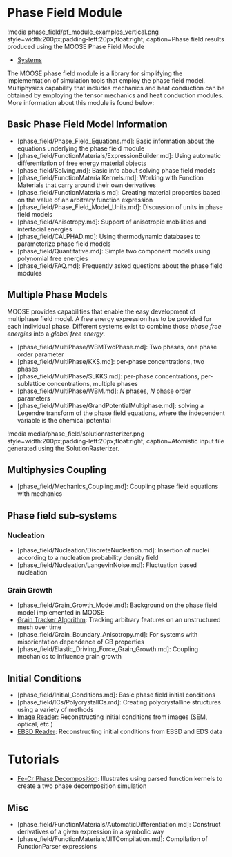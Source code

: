 # Phase Field Module

!media phase_field/pf_module_examples_vertical.png style=width:200px;padding-left:20px;float:right;
       caption=Phase field results produced using the MOOSE Phase Field Module

- [Systems](phase_field/systems.md)

The MOOSE phase field module is a library for simplifying the implementation of simulation tools that
employ the phase field model. Multiphysics capability that includes mechanics and heat conduction can
be obtained by employing the tensor mechanics and heat conduction modules. More information about
this module is found below:

## Basic Phase Field Model Information

- [phase_field/Phase_Field_Equations.md]: Basic information about the equations underlying the phase field module
- [phase_field/FunctionMaterials/ExpressionBuilder.md]: Using automatic differentiation of free energy material objects
- [phase_field/Solving.md]: Basic info about solving phase field models
- [phase_field/FunctionMaterialKernels.md]: Working with Function Materials that carry around their own derivatives
- [phase_field/FunctionMaterials.md]: Creating material properties based on the value of an arbitrary function expression
- [phase_field/Phase_Field_Model_Units.md]: Discussion of units in phase field models
- [phase_field/Anisotropy.md]: Support of anisotropic mobilities and interfacial energies
- [phase_field/CALPHAD.md]: Using thermodynamic databases to parameterize phase field models
- [phase_field/Quantitative.md]: Simple two component models using polynomial free energies
- [phase_field/FAQ.md]: Frequently asked questions about the phase field modules

## Multiple Phase Models

MOOSE provides capabilities that enable the easy development of multiphase field model. A free energy expression has to be provided for each individual phase. Different systems exist to combine those _phase free energies_ into a _global free energy_.

- [phase_field/MultiPhase/WBMTwoPhase.md]: Two phases, one phase order parameter
- [phase_field/MultiPhase/KKS.md]: per-phase concentrations, two phases
- [phase_field/MultiPhase/SLKKS.md]: per-phase concentrations, per-sublattice concentrations, multiple phases
- [phase_field/MultiPhase/WBM.md]: $N$ phases, $N$ phase order parameters
- [phase_field/MultiPhase/GrandPotentialMultiphase.md]: solving a Legendre transform of the phase field equations, where the independent variable is the chemical potential

!media media/phase_field/solutionrasterizer.png style=width:200px;padding-left:20px;float:right; caption=Atomistic input file generated using the SolutionRasterizer.

## Multiphysics Coupling

- [phase_field/Mechanics_Coupling.md]: Coupling phase field equations with mechanics

## Phase field sub-systems

### Nucleation

- [phase_field/Nucleation/DiscreteNucleation.md]: Insertion of nuclei according to a nucleation probability density field
- [phase_field/Nucleation/LangevinNoise.md]: Fluctuation based nucleation

### Grain Growth

- [phase_field/Grain_Growth_Model.md]: Background on the phase field model implemented in MOOSE
- [Grain Tracker Algorithm](/GrainTracker.md): Tracking arbitrary features on an unstructured mesh over time
- [phase_field/Grain_Boundary_Anisotropy.md]: For systems with misorientation dependence of GB properties
- [phase_field/Elastic_Driving_Force_Grain_Growth.md]: Coupling mechanics to influence grain growth

## Initial Conditions

- [phase_field/Initial_Conditions.md]: Basic phase field initial conditions
- [phase_field/ICs/PolycrystalICs.md]: Creating polycrystalline structures using a variety of methods
- [Image Reader](/ImageFunction.md): Reconstructing initial conditions from images (SEM, optical, etc.)
- [EBSD Reader](phase_field/ICs/EBSD.md): Reconstructing initial conditions from EBSD and EDS data

# Tutorials

- [Fe-Cr Phase Decomposition](phase_field/Tutorial.md): Illustrates using parsed function kernels to create a two phase decomposition simulation

## Misc

- [phase_field/FunctionMaterials/AutomaticDifferentiation.md]: Construct derivatives of a given expression in a symbolic way
- [phase_field/FunctionMaterials/JITCompilation.md]: Compilation of FunctionParser expressions
